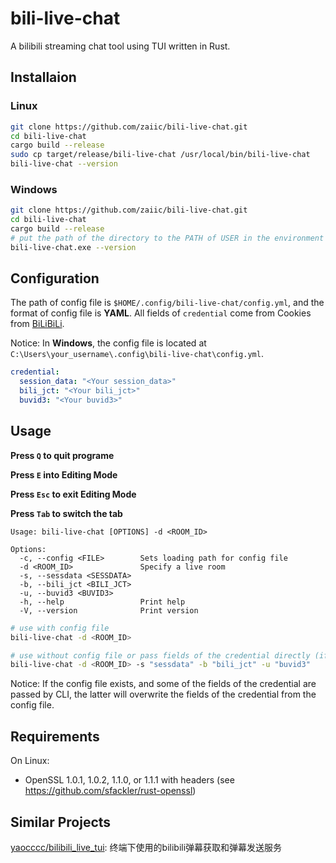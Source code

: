 # bili-live-chat

A bilibili streaming chat tool using TUI written in Rust.

## Installaion

### Linux

```bash
git clone https://github.com/zaiic/bili-live-chat.git
cd bili-live-chat
cargo build --release
sudo cp target/release/bili-live-chat /usr/local/bin/bili-live-chat
bili-live-chat --version
```

### Windows

```bash
git clone https://github.com/zaiic/bili-live-chat.git
cd bili-live-chat
cargo build --release
# put the path of the directory to the PATH of USER in the environment variable for global use
bili-live-chat.exe --version
```

## Configuration

The path of config file is `$HOME/.config/bili-live-chat/config.yml`, and the format of config file is **YAML**.
All fields of `credential` come from Cookies from [BiLiBiLi](https://www.bilibili.com).

Notice: In **Windows**, the config file is located at `C:\Users\your_username\.config\bili-live-chat\config.yml`.

```yaml
credential:
  session_data: "<Your session_data>"
  bili_jct: "<Your bili_jct>"
  buvid3: "<Your buvid3>"
```

## Usage

**Press `Q` to quit programe**

**Press `E` into Editing Mode**

**Press `Esc` to exit Editing Mode**

**Press `Tab` to switch the tab**

```
Usage: bili-live-chat [OPTIONS] -d <ROOM_ID>

Options:
  -c, --config <FILE>        Sets loading path for config file
  -d <ROOM_ID>               Specify a live room
  -s, --sessdata <SESSDATA>  
  -b, --bili_jct <BILI_JCT>  
  -u, --buvid3 <BUVID3>      
  -h, --help                 Print help
  -V, --version              Print version
```
```bash
# use with config file
bili-live-chat -d <ROOM_ID>

# use without config file or pass fields of the credential directly (if the config file does not exist)
bili-live-chat -d <ROOM_ID> -s "sessdata" -b "bili_jct" -u "buvid3"
```

Notice: If the config file exists, and some of the fields of the credential are passed by CLI, the latter will overwrite the fields of the credential from the config file.

## Requirements

On Linux:
- OpenSSL 1.0.1, 1.0.2, 1.1.0, or 1.1.1 with headers (see https://github.com/sfackler/rust-openssl)

## Similar Projects

[yaocccc/bilibili_live_tui](https://github.com/yaocccc/bilibili_live_tui): 终端下使用的bilibili弹幕获取和弹幕发送服务 
